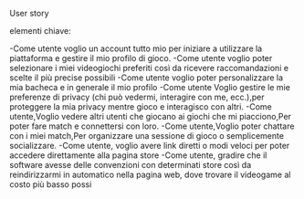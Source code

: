 User story

elementi chiave:

 -Come utente voglio un account tutto mio per iniziare a utilizzare la piattaforma e gestire il mio profilo di gioco.
 -Come utente voglio poter selezionare i miei videogiochi preferiti così da ricevere raccomandazioni e scelte il più precise possibili 
 -Come utente voglio poter personalizzare la mia bacheca e in generale il mio profilo 
 -Come utente Voglio gestire le mie preferenze di privacy (chi può vedermi, interagire con me, ecc.),per proteggere la mia privacy mentre gioco e interagisco con altri.
 -Come utente,Voglio vedere altri utenti che giocano ai giochi che mi piacciono,Per poter fare match e connettersi con loro.
 -Come utente,Voglio poter chattare con i miei match,Per organizzare una sessione di gioco o semplicemente socializzare.
 -Come utente, voglio avere link diretti o modi veloci per poter accedere direttamente alla pagina store 
 -Come utente, gradire che il software avesse delle convenzioni con determinati store così da reindirizzarmi in automatico nella pagina web, dove trovare il videogame al costo più basso possi